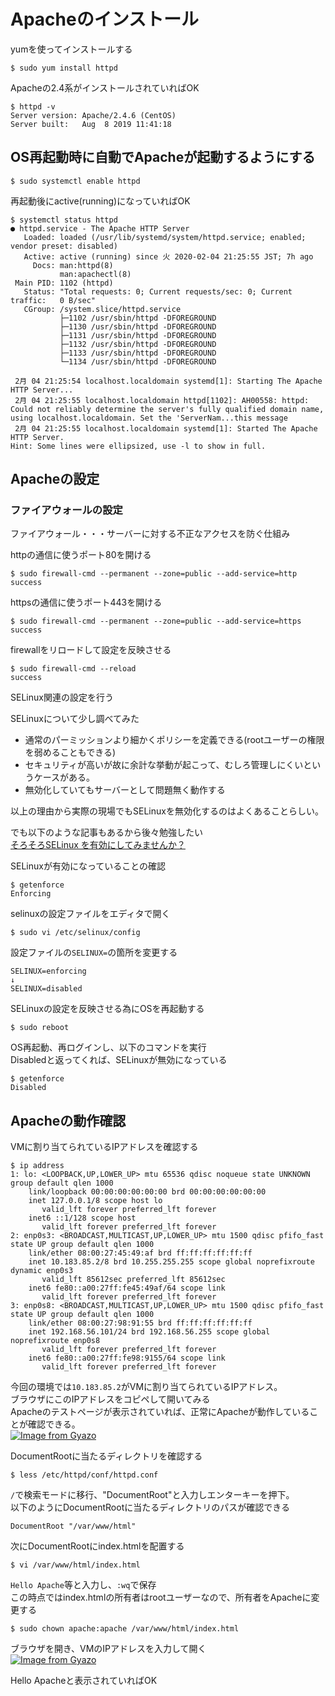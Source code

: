 # Apacheのインストール

yumを使ってインストールする
```
$ sudo yum install httpd
```

Apacheの2.4系がインストールされていればOK
```
$ httpd -v
Server version: Apache/2.4.6 (CentOS)
Server built:   Aug  8 2019 11:41:18
```

## OS再起動時に自動でApacheが起動するようにする

```
$ sudo systemctl enable httpd
```

再起動後にactive(running)になっていればOK

```
$ systemctl status httpd
● httpd.service - The Apache HTTP Server
   Loaded: loaded (/usr/lib/systemd/system/httpd.service; enabled; vendor preset: disabled)
   Active: active (running) since 火 2020-02-04 21:25:55 JST; 7h ago
     Docs: man:httpd(8)
           man:apachectl(8)
 Main PID: 1102 (httpd)
   Status: "Total requests: 0; Current requests/sec: 0; Current traffic:   0 B/sec"
   CGroup: /system.slice/httpd.service
           ├─1102 /usr/sbin/httpd -DFOREGROUND
           ├─1130 /usr/sbin/httpd -DFOREGROUND
           ├─1131 /usr/sbin/httpd -DFOREGROUND
           ├─1132 /usr/sbin/httpd -DFOREGROUND
           ├─1133 /usr/sbin/httpd -DFOREGROUND
           └─1134 /usr/sbin/httpd -DFOREGROUND

 2月 04 21:25:54 localhost.localdomain systemd[1]: Starting The Apache HTTP Server...
 2月 04 21:25:55 localhost.localdomain httpd[1102]: AH00558: httpd: Could not reliably determine the server's fully qualified domain name, using localhost.localdomain. Set the 'ServerNam...this message
 2月 04 21:25:55 localhost.localdomain systemd[1]: Started The Apache HTTP Server.
Hint: Some lines were ellipsized, use -l to show in full.
```


## Apacheの設定
### ファイアウォールの設定
ファイアウォール・・・サーバーに対する不正なアクセスを防ぐ仕組み  

httpの通信に使うポート80を開ける
```
$ sudo firewall-cmd --permanent --zone=public --add-service=http
success
```

httpsの通信に使うポート443を開ける
```
$ sudo firewall-cmd --permanent --zone=public --add-service=https
success
```

firewallをリロードして設定を反映させる
```
$ sudo firewall-cmd --reload
success
```

SELinux関連の設定を行う  

SELinuxについて少し調べてみた
- 通常のパーミッションより細かくポリシーを定義できる(rootユーザーの権限を弱めることもできる)
- セキュリティが高いが故に余計な挙動が起こって、むしろ管理しにくいというケースがある。
- 無効化していてもサーバーとして問題無く動作する

以上の理由から実際の現場でもSELinuxを無効化するのはよくあることらしい。  

でも以下のような記事もあるから後々勉強したい  
[そろそろSELinux を有効にしてみませんか？](https://www.slideshare.net/atsushimitsu/selinux-87020074)

SELinuxが有効になっていることの確認  

```
$ getenforce
Enforcing
```

selinuxの設定ファイルをエディタで開く
```
$ sudo vi /etc/selinux/config
```

設定ファイルの`SELINUX=`の箇所を変更する
```
SELINUX=enforcing
↓
SELINUX=disabled
```

SELinuxの設定を反映させる為にOSを再起動する
```
$ sudo reboot
```

OS再起動、再ログインし、以下のコマンドを実行  
Disabledと返ってくれば、SELinuxが無効になっている
```
$ getenforce
Disabled
```

## Apacheの動作確認

VMに割り当てられているIPアドレスを確認する  

```
$ ip address
1: lo: <LOOPBACK,UP,LOWER_UP> mtu 65536 qdisc noqueue state UNKNOWN group default qlen 1000
    link/loopback 00:00:00:00:00:00 brd 00:00:00:00:00:00
    inet 127.0.0.1/8 scope host lo
       valid_lft forever preferred_lft forever
    inet6 ::1/128 scope host 
       valid_lft forever preferred_lft forever
2: enp0s3: <BROADCAST,MULTICAST,UP,LOWER_UP> mtu 1500 qdisc pfifo_fast state UP group default qlen 1000
    link/ether 08:00:27:45:49:af brd ff:ff:ff:ff:ff:ff
    inet 10.183.85.2/8 brd 10.255.255.255 scope global noprefixroute dynamic enp0s3
       valid_lft 85612sec preferred_lft 85612sec
    inet6 fe80::a00:27ff:fe45:49af/64 scope link 
       valid_lft forever preferred_lft forever
3: enp0s8: <BROADCAST,MULTICAST,UP,LOWER_UP> mtu 1500 qdisc pfifo_fast state UP group default qlen 1000
    link/ether 08:00:27:98:91:55 brd ff:ff:ff:ff:ff:ff
    inet 192.168.56.101/24 brd 192.168.56.255 scope global noprefixroute enp0s8
       valid_lft forever preferred_lft forever
    inet6 fe80::a00:27ff:fe98:9155/64 scope link 
       valid_lft forever preferred_lft forever
```

今回の環境では`10.183.85.2`がVMに割り当てられているIPアドレス。  
ブラウザにこのIPアドレスをコピペして開いてみる  
Apacheのテストページが表示されていれば、正常にApacheが動作していることが確認できる。  
[![Image from Gyazo](https://i.gyazo.com/1ae0b83e2e850410568c16c55e91813e.jpg)](https://gyazo.com/1ae0b83e2e850410568c16c55e91813e)


DocumentRootに当たるディレクトリを確認する  
```
$ less /etc/httpd/conf/httpd.conf
```

`/`で検索モードに移行、"DocumentRoot"と入力しエンターキーを押下。  
以下のようにDocumentRootに当たるディレクトリのパスが確認できる  
```
DocumentRoot "/var/www/html"
```

次にDocumentRootにindex.htmlを配置する  
```
$ vi /var/www/html/index.html
```

`Hello Apache`等と入力し、`:wq`で保存  
この時点ではindex.htmlの所有者はrootユーザーなので、所有者をApacheに変更する

```
$ sudo chown apache:apache /var/www/html/index.html 
```

ブラウザを開き、VMのIPアドレスを入力して開く  
[![Image from Gyazo](https://i.gyazo.com/2d2ba87baf869bc84b71cb561c3d90ae.png)](https://gyazo.com/2d2ba87baf869bc84b71cb561c3d90ae)

Hello Apacheと表示されていればOK  





